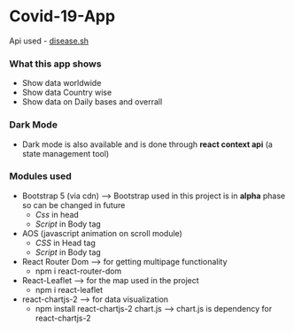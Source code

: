 # Covid-19-App

Api used - [disease.sh](https://disease.sh/)

### What this app shows
+ Show data worldwide 
+ Show data Country wise
+ Show data on Daily bases and overrall


### Dark Mode
+ Dark mode is also available and is done through **react context api** (a state management tool)

### Modules used 
+ Bootstrap 5 (via cdn) --> Bootstrap used in this project is in **alpha** phase so can be changed in future 
  + *Css* in head 
      <link
      href="https://cdn.jsdelivr.net/npm/bootstrap@5.0.0-beta1/dist/css/bootstrap.min.css"
      rel="stylesheet"
      integrity="sha384-giJF6kkoqNQ00vy+HMDP7azOuL0xtbfIcaT9wjKHr8RbDVddVHyTfAAsrekwKmP1"
      crossorigin="anonymous"
     />
  + *Script* in Body tag 
      <script
      src="https://cdn.jsdelivr.net/npm/bootstrap@5.0.0-beta1/dist/js/bootstrap.bundle.min.js"
      integrity="sha384-ygbV9kiqUc6oa4msXn9868pTtWMgiQaeYH7/t7LECLbyPA2x65Kgf80OJFdroafW"
      crossorigin="anonymous"
      ></script>
+ AOS (javascript animation on scroll module)
  + *CSS* in Head tag 
     <link rel="stylesheet" href="https://unpkg.com/aos@next/dist/aos.css" />
  + *Script* in Body tag   
     <script src="https://unpkg.com/aos@next/dist/aos.js"></script>
     <script>
       AOS.init();
     </script>
+ React Router Dom --> for getting multipage functionality
  + npm i react-router-dom
+ React-Leaflet --> for the map used in the project 
  + npm i react-leaflet
+ react-chartjs-2 --> for data visualization
  + npm install react-chartjs-2 chart.js --> chart.js is dependency for react-chartjs-2
  
